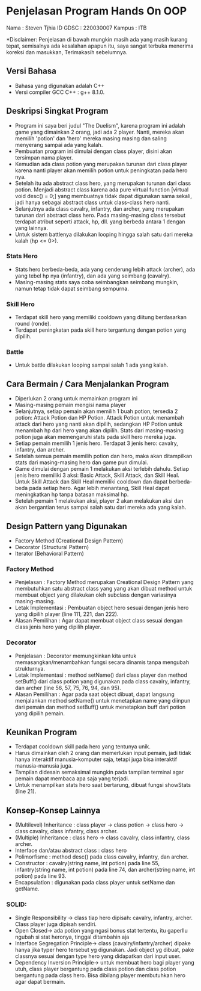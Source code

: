 # Penjelasan Program Hands On OOP
Nama    : Steven Tjhia
ID GDSC : 220030007
Kampus  : ITB

*Disclaimer: Penjelasan di bawah mungkin masih ada yang masih kurang tepat, semisalnya ada kesalahan apapun itu, saya sangat terbuka menerima koreksi dan masukkan, Terimakasih sebelumnya.

## Versi Bahasa
- Bahasa yang digunakan adalah C++
- Versi compiler GCC C++ : g++ 8.1.0.

## Deskripsi Singkat Program
- Program ini saya beri judul "The Duelism", karena program ini adalah game yang dimainkan 2 orang, jadi ada 2 player. Nanti, mereka akan memilih 'potion' dan 'hero' mereka masing masing dan saling menyerang sampai ada yang kalah.
- Pembuatan program ini dimulai dengan class player, disini akan tersimpan nama player. 
- Kemudian ada class potion yang merupakan turunan dari class player karena nanti player akan memilih potion untuk peningkatan pada hero nya.
- Setelah itu ada abstract class hero, yang merupakan turunan dari class potion. Menjadi abstract class karena ada pure virtual function [virtual void desc() = 0;] yang membuatnya tidak dapat digunakan sama sekali, jadi hanya sebagai abstract class untuk class-class hero nanti.
- Selanjutnya ada class cavalry, infantry, dan archer, yang merupakan turunan dari abstract class hero. Pada masing-masing class tersebut terdapat atribut seperti attack, hp, dll. yang berbeda antara 1 dengan yang lainnya.
- Untuk sistem battlenya dilakukan looping hingga salah satu dari mereka kalah (hp <= 0>).

### Stats Hero
- Stats hero berbeda-beda, ada yang cenderung lebih attack (archer), ada yang tebel hp nya (infantry), dan ada yang seimbang (cavalry).
- Masing-masing stats saya coba seimbangkan seimbang mungkin, namun tetap tidak dapat seimbang sempurna.

### Skill Hero
- Terdapat skill hero yang memiliki cooldown yang diitung berdasarkan round (ronde).
- Terdapat peningkatan pada skill hero tergantung dengan potion yang dipilih.

### Battle
- Untuk battle dilakukan looping sampai salah 1 ada yang kalah.

## Cara Bermain / Cara Menjalankan Program
- Diperlukan 2 orang untuk memainkan program ini
- Masing-masing pemain mengisi nama player
- Selanjutnya, setiap pemain akan memilih 1 buah potion, tersedia 2 potion: Attack Potion dan HP Potion. Attack Potion untuk menambah attack dari hero yang nanti akan dipilih, sedangkan HP Potion untuk menambah hp dari hero yang akan dipilih. Stats dari masing-masing potion juga akan memengaruhi stats pada skill hero mereka juga.
- Setiap pemain memilih 1 jenis hero. Terdapat 3 jenis hero: cavalry, infantry, dan archer.
- Setelah semua pemain memilih potion dan hero, maka akan ditampilkan stats dari masing-masing hero dan game pun dimulai.
- Game dimulai dengan pemain 1 melakukan aksi terlebih dahulu. Setiap jenis hero memiliki 3 aksi: Basic Attack, Skill Attack, dan Skill Heal. Untuk Skill Attack dan Skill Heal memiliki cooldown dan dapat berbeda-beda pada setiap hero. Agar lebih menantang, Skill Heal dapat meningkatkan hp tanpa batasan maksimal hp.
- Setelah pemain 1 melakukan aksi, player 2 akan melakukan aksi dan akan bergantian terus sampai salah satu dari mereka ada yang kalah.

## Design Pattern yang Digunakan
- Factory Method (Creational Design Pattern)
- Decorator (Structural Pattern)
- Iterator (Behavioral Pattern)

### Factory Method
- Penjelasan : Factory Method merupakan Creational Design Pattern yang membutuhkan satu abstract class yang yang akan dibuat method untuk membuat object yang dilakukan oleh subclass dengan variasinya masing-masing.
- Letak Implementasi : Pembuatan object hero sesuai dengan jenis hero yang dipilih player (line 111, 221, dan 222).
- Alasan Pemilihan : Agar dapat membuat object class sesuai dengan class jenis hero yang dipilih player.

### Decorator
- Penjelasan : Decorator memungkinkan kita untuk memasangkan/menambahkan fungsi secara dinamis tanpa mengubah strukturnya. 
- Letak Implementasi : method setName() dari class player dan method setBuff() dari class potion yang digunakan pada class cavalry, infantry, dan archer (line 56, 57, 75, 76, 94, dan 95).
- Alasan Pemilihan : Agar pada saat object dibuat, dapat langsung menjalankan method setName() untuk menetapkan name yang diinpun dari pemain dan method setBuff() untuk menetapkan buff dari potion yang dipilih pemain.

## Keunikan Program
- Terdapat cooldown skill pada hero yang tentunya unik.
- Harus dimainkan oleh 2 orang dan memerlukan input pemain, jadi tidak hanya interaktif manusia-komputer saja, tetapi juga bisa interaktif manusia-manusia juga.
- Tampilan didesain semaksimal mungkin pada tampilan terminal agar pemain dapat membaca apa saja yang terjadi.
- Untuk menampilkan stats hero saat bertarung, dibuat fungsi showStats (line 21).

## Konsep-Konsep Lainnya 
- (Multilevel) Inheritance : class player -> class potion -> class hero -> class cavalry, class infantry, class archer.
- (Multiple) Inheritance : class hero -> class cavalry, class infantry, class archer.
- Interface dan/atau abstract class : class hero
- Polimorfisme : method desc() pada class cavalry, infantry, dan archer.
- Constructor : cavalry(string name, int potion) pada line 55, infantry(string name, int potion) pada line 74, dan archer(string name, int potion) pada line 93.
- Encapsulation : digunakan pada class player untuk setName dan getName.

### SOLID:
- Single Responsibility -> class tiap hero dipisah: cavalry, infantry, archer. Class player juga dipisah sendiri.
- Open Closed-> ada potion yang ngasi bonus stat tertentu, itu gaperllu ngubah si stat heronya, tinggal ditambahin aja
- Interface Segregation Principle-> class (cavalry/infantry/archer) dipake hanya jika typer hero tersebut yg digunakan. Jadi object yg dibuat, pake classnya sesuai dengan type hero yang didapatkan dari input user.
- Dependency Inversion Principle-> untuk membuat hero bagi player yang utuh, class player bergantung pada class potion dan class potion bergantung pada class hero. Bisa dibilang player membutuhkan hero agar dapat bermain.